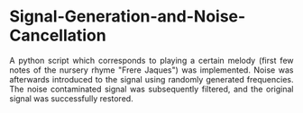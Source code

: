 # Signal-Generation-and-Noise-Cancellation
<p align= "justify">
A python script which corresponds to playing a certain melody (first few notes of the nursery rhyme "Frere Jaques") was implemented. Noise was afterwards introduced to the signal using randomly generated frequencies. The noise contaminated signal was subsequently filtered, and the original signal was successfully restored.
</p>
